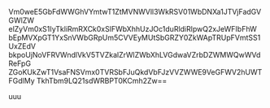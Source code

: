 Vm0weE5GbFdWWGhVYmtwT1ZtMVNWVll3WkRSV01WbDNXa1JTVjFadGVGWlZW
elZyVm0xS1IyTkliRmRXCk0xSlFWbXhhUzJOc1duRldiRlpwQ2xJeWFIbFhW
bEpMVXpGT1YxSnVWbGRpUm5CVVEyMUtSbGRZY0ZkWApTRUpFVmtSS1UxZEdV
bkpoUjNoVFRVWndlVkV5TVZkalZrWlZWbXhLVGdwaVZrbDZWMWQwWVdReFpG
ZGoKUkZwT1VsaFNSVmx0TVRSbFJuQkdVbFJzVVZWWE9VeGFWV2hUWTFGdlMy
TkhTbm9LQ21sdWRBPT0KCmh2Zw==

uuu
